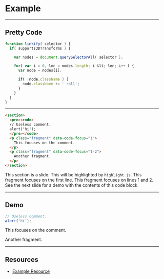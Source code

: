 # Example

------

## Pretty Code

<!-- .slide: data-title="Example" data-state="somestate" -->

```js
function linkify( selector ) {
  if( supports3DTransforms ) {

    var nodes = document.querySelectorAll( selector );

    for( var i = 0, len = nodes.length; i &lt; len; i++ ) {
      var node = nodes[i];

      if( !node.className ) {
        node.className += ' roll';
      }
    }
  }
}
```

------

<!-- .slide: data-title="Example" data-state="somestate" data-menu-title="Usage" -->

```html
<section>
  <pre><code>
  // Useless comment.
  alert('hi');
  </pre></code>
  <p class="fragment" data-code-focus="1">
    This focuses on the comment.
  </p>
  <p class="fragment" data-code-focus="1-2">
    Another fragment.
  </p>
</section>
```

<span class="fragment current-only" data-code-focus="1-12">This section is a slide.</span>
<span class="fragment current-only" data-code-focus="2-5">This will be highlighted by `highlight.js`.</span>
<span class="fragment current-only" data-code-focus="6-8">This fragment focuses on the first line.</span>
<span class="fragment current-only" data-code-focus="9-11">This fragment focuses on lines 1 and 2.</span>
<span class="fragment current-only" data-code-focus="1-12">See the next slide for a demo with the contents of this code block.</span>

------

## Demo

<!-- .slide: data-title="Example" data-state="somestate" -->

```js
// Useless comment.
alert('hi');
```

<p class="fragment" data-code-focus="1">This focuses on the comment.</p>
<p class="fragment" data-code-focus="1-2">Another fragment.</p>

------

## Resources

<!-- .slide: data-title="Example" data-state="resources" -->

* [Example Resource](http://elijahmanor.com)

